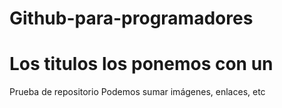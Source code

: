 # Github-para-programadores
# Los titulos los ponemos con un #
Prueba de repositorio
Podemos sumar imágenes, enlaces, etc

